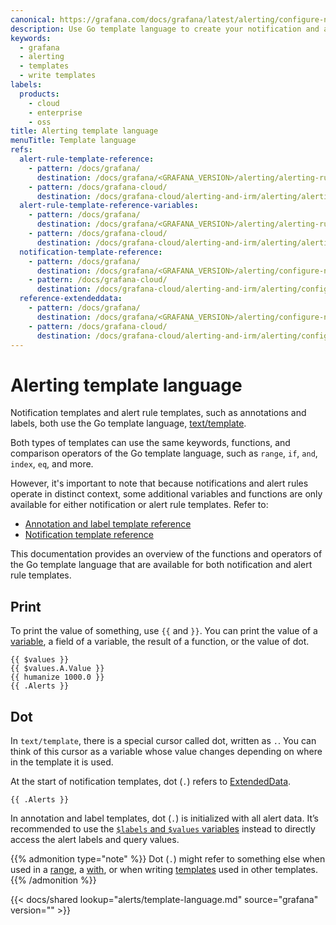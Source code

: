 ```yaml
---
canonical: https://grafana.com/docs/grafana/latest/alerting/configure-notifications/template-notifications/language/
description: Use Go template language to create your notification and alert rule templates
keywords:
  - grafana
  - alerting
  - templates
  - write templates
labels:
  products:
    - cloud
    - enterprise
    - oss
title: Alerting template language
menuTitle: Template language
refs:
  alert-rule-template-reference:
    - pattern: /docs/grafana/
      destination: /docs/grafana/<GRAFANA_VERSION>/alerting/alerting-rules/templates/reference/
    - pattern: /docs/grafana-cloud/
      destination: /docs/grafana-cloud/alerting-and-irm/alerting/alerting-rules/templates/reference/
  alert-rule-template-reference-variables:
    - pattern: /docs/grafana/
      destination: /docs/grafana/<GRAFANA_VERSION>/alerting/alerting-rules/templates/reference/#variables
    - pattern: /docs/grafana-cloud/
      destination: /docs/grafana-cloud/alerting-and-irm/alerting/alerting-rules/templates/reference/#variables
  notification-template-reference:
    - pattern: /docs/grafana/
      destination: /docs/grafana/<GRAFANA_VERSION>/alerting/configure-notifications/template-notifications/reference/
    - pattern: /docs/grafana-cloud/
      destination: /docs/grafana-cloud/alerting-and-irm/alerting/configure-notifications/template-notifications/reference/
  reference-extendeddata:
    - pattern: /docs/grafana/
      destination: /docs/grafana/<GRAFANA_VERSION>/alerting/configure-notifications/template-notifications/reference/#extendeddata
    - pattern: /docs/grafana-cloud/
      destination: /docs/grafana-cloud/alerting-and-irm/alerting/configure-notifications/template-notifications/reference/#extendeddata
---
```


# Alerting template language

Notification templates and alert rule templates, such as annotations and labels, both use the Go template language, [text/template](https://pkg.go.dev/text/template).

Both types of templates can use the same keywords, functions, and comparison operators of the Go template language, such as `range`, `if`, `and`, `index`, `eq`, and more.

However, it's important to note that because notifications and alert rules operate in distinct context, some additional variables and functions are only available for either notification or alert rule templates. Refer to:

- [Annotation and label template reference](ref:alert-rule-template-reference)
- [Notification template reference](ref:notification-template-reference)

This documentation provides an overview of the functions and operators of the Go template language that are available for both notification and alert rule templates.

## Print

To print the value of something, use `{{` and `}}`. You can print the value of a [variable](#variables), a field of a variable, the result of a function, or the value of dot.

```
{{ $values }}
{{ $values.A.Value }}
{{ humanize 1000.0 }}
{{ .Alerts }}
```

## Dot

In `text/template`, there is a special cursor called dot, written as `.`. You can think of this cursor as a variable whose value changes depending on where in the template it is used.

At the start of notification templates, dot (`.`) refers to [ExtendedData](ref:reference-extendeddata).

```
{{ .Alerts }}
```

In annotation and label templates, dot (`.`) is initialized with all alert data. It’s recommended to use the [`$labels` and `$values` variables](ref:alert-rule-template-reference-variables) instead to directly access the alert labels and query values.

{{% admonition type="note" %}}
Dot (`.`) might refer to something else when used in a [range](#range), a [with](#with), or when writing [templates](#templates) used in other templates.
{{% /admonition %}}

[//]: <> (The above section is not included in the shared file because `refs` links are not supported in shared files.)

{{< docs/shared lookup="alerts/template-language.md" source="grafana" version="<GRAFANA VERSION>" >}}
